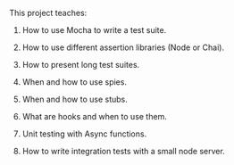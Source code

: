This project teaches:

1) How to use Mocha to write a test suite.

2) How to use different assertion libraries (Node or Chai).

3) How to present long test suites.

4) When and how to use spies.

5) When and how to use stubs.

6) What are hooks and when to use them.

7) Unit testing with Async functions.

8) How to write integration tests with a small node server.
